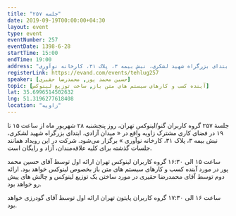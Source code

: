 ```yaml
---
title: "جلسه ۲۵۷"
date: 2019-09-19T00:00:00+04:30
layout: event
type: event
eventNumber: 257
eventDate: 1398-6-28
startTime: 15:00
endTime: 19:00
address: "میدان آزادی، ابتدای بزرگراه شهید لشکری، نبش بیمه ۳، پلاک ۳۱، کارخانه نوآوری"
registerLink: https://evand.com/events/tehlug257
speaker: [حسین محمد پور, محمدرضا حقیری]
topic: [آینده کسب و کارهای سیستم های متن باز, ساخت توزیع لینوکس]
lat: 35.6996514502632
lng: 51.3196277618408
location: "زاویه"
---
```

جلسهٔ ۲۵۷ گروه کاربران گنو/لینوکس تهران، روز پنجشنبه ۲۸ شهریور ماه از ساعت ۱۵ تا ۱۹ در فضای کاری مشترک زاویه واقع در « میدان آزادی، ابتدای بزرگراه شهید لشکری، نبش بیمه ۳، پلاک ۳۱، کارخانه نوآوری » برگزار می‌شود.
شرکت در این رویداد همانند جلسات گذشته برای کلیه علاقه‌مندان، آزاد و رایگان است.

ساعت ۱۵ الی ۱۶:۳۰ گروه کاربران لینوکس تهران
ارائه اول توسط آقای حسین محمد پور در مورد آینده کسب و کارهای سیستم های متن باز بخصوص لینوکس خواهد بود.
ارائه دوم توسط آقای محمدرضا حقیری در مورد ساختن یک توزیع لینوکس و چالش های پیش رو خواهد بود.

ساعت ۱۶ الی ۱۷:۳۰ گروه کاربران پایتون تهران
ارائه اول توسط آقای گودرزی خواهد بود.